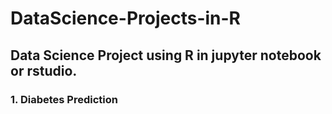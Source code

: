 # DataScience-Projects-in-R

## Data Science Project using R in jupyter notebook or rstudio.

### 1. Diabetes Prediction

